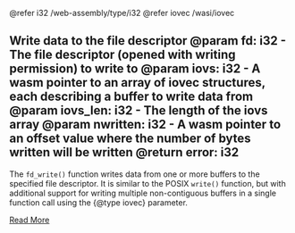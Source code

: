 @refer i32 /web-assembly/type/i32
@refer iovec /wasi/iovec

Write data to the file descriptor
@param fd: i32 - The file descriptor (opened with writing permission) to write to
@param iovs: i32 - A wasm pointer to an array of iovec structures, each describing a buffer to write data from
@param iovs_len: i32 - The length of the iovs array
@param nwritten: i32 - A wasm pointer to an offset value where the number of bytes written will be written
@return error: i32
---

The `fd_write()` function writes data from one or more buffers to the specified file descriptor. It is similar to the POSIX `write()` function, but with additional support for writing multiple non-contiguous buffers in a single function call using the {@type iovec} parameter.

[Read More](https://wasix.org/docs/api-reference/wasi/fd_write)
